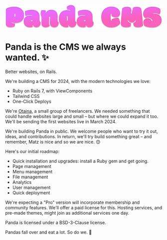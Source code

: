 ![Panda CMS](images/panda-text.png)

# Panda is the CMS we always wanted. ✨ 

Better websites, on Rails.

We're building a CMS for 2024, with the modern technologies we love:

* Ruby on Rails 7, with ViewComponents
* Tailwind CSS
* One-Click Deploys

We're [Otaina](https://www.otaina.co.uk), a small group of freelancers. We needed something that could handle websites large and small – but where we could expand it too. We'll be sending the first websites live in March 2024.

We're building Panda in public. We welcome people who want to try it out, ideas, and contributions. In return, we'll try build something great – and remember, Matz is nice and so we are nice. 😊

Here's our initial roadmap:

* Quick installation and upgrades: install a Ruby gem and get going.
* Page management
* Menu management
* File management
* Analytics
* User management
* Quick deployment

We're expecting a "Pro" version will incorporate membership and community features. We'll offer a paid license for this. Hosting services, and pre-made themes, might join as additional services one day.

Panda is licensed under a BSD-3-Clause license. 

Pandas fall over and eat a lot. So do we. 🐼
